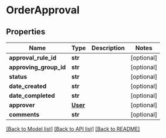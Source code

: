 # OrderApproval

## Properties
Name | Type | Description | Notes
------------ | ------------- | ------------- | -------------
**approval_rule_id** | **str** |  | [optional] 
**approving_group_id** | **str** |  | [optional] 
**status** | **str** |  | [optional] 
**date_created** | **str** |  | [optional] 
**date_completed** | **str** |  | [optional] 
**approver** | [**User**](User.md) |  | [optional] 
**comments** | **str** |  | [optional] 

[[Back to Model list]](../README.md#documentation-for-models) [[Back to API list]](../README.md#documentation-for-api-endpoints) [[Back to README]](../README.md)


